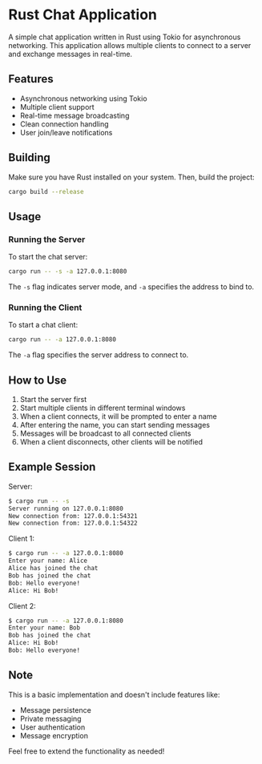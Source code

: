 # Rust Chat Application

A simple chat application written in Rust using Tokio for asynchronous networking. This application allows multiple clients to connect to a server and exchange messages in real-time.

## Features

- Asynchronous networking using Tokio
- Multiple client support
- Real-time message broadcasting
- Clean connection handling
- User join/leave notifications

## Building

Make sure you have Rust installed on your system. Then, build the project:

```bash
cargo build --release
```

## Usage

### Running the Server

To start the chat server:

```bash
cargo run -- -s -a 127.0.0.1:8080
```

The `-s` flag indicates server mode, and `-a` specifies the address to bind to.

### Running the Client

To start a chat client:

```bash
cargo run -- -a 127.0.0.1:8080
```

The `-a` flag specifies the server address to connect to.

## How to Use

1. Start the server first
2. Start multiple clients in different terminal windows
3. When a client connects, it will be prompted to enter a name
4. After entering the name, you can start sending messages
5. Messages will be broadcast to all connected clients
6. When a client disconnects, other clients will be notified

## Example Session

Server:
```bash
$ cargo run -- -s
Server running on 127.0.0.1:8080
New connection from: 127.0.0.1:54321
New connection from: 127.0.0.1:54322
```

Client 1:
```bash
$ cargo run -- -a 127.0.0.1:8080
Enter your name: Alice
Alice has joined the chat
Bob has joined the chat
Bob: Hello everyone!
Alice: Hi Bob!
```

Client 2:
```bash
$ cargo run -- -a 127.0.0.1:8080
Enter your name: Bob
Bob has joined the chat
Alice: Hi Bob!
Bob: Hello everyone!
```

## Note

This is a basic implementation and doesn't include features like:
- Message persistence
- Private messaging
- User authentication
- Message encryption

Feel free to extend the functionality as needed! 